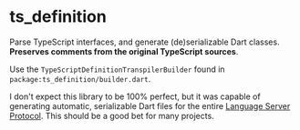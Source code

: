 # ts_definition
Parse TypeScript interfaces, and generate (de)serializable Dart classes.
**Preserves comments from the original TypeScript sources**.

Use the `TypeScriptDefinitionTranspilerBuilder` found in
`package:ts_definition/builder.dart`.

I don't expect this library to be 100% perfect, but it was capable of
generating automatic, serializable Dart files for the entire
[Language Server Protocol]().
This should be a good bet for many projects.